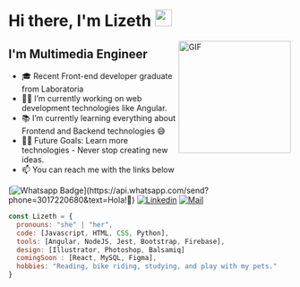 # Hi there, I'm Lizeth <img width="30px" src="https://media.tenor.com/images/3b388fe03da271d2674faf85eb7c3fcd/tenor.gif" />
<img align="right" alt="GIF" height="200px" src="https://i.imgur.com/uP1TXkE.gif" />

## I'm Multimedia Engineer  

- 🎓 Recent Front-end developer graduate from Laboratoria
- 👨‍💻 I’m currently working on web development technologies like Angular.
- 📚 I’m currently learning everything about Frontend and Backend technologies 😅
- 💪🏼 Future Goals: Learn more technologies - Never stop creating new ideas.
- :mailbox: You can reach me with the links below

[![Whatsapp Badge](https://img.shields.io/badge/-Whatsapp-4CA143?style=flat-square&labelColor=4CA143&logo=whatsapp&logoColor=white&link=https://api.whatsapp.com/send?phone=573017220680&text=Hola!)](https://api.whatsapp.com/send?phone=3017220680&text=Hola!🖖)
[![Linkedin](https://img.shields.io/badge/-LinkedIn-blue?style=flat-square&logo=Linkedin&logoColor=white&link=https://www.linkedin.com/in/raghav-byte/)](https://www.linkedin.com/in/lizeth-del-rio-198b9014b/) 
[![Mail](https://img.shields.io/badge/-Outlook-c14438?style=flat-square&logo=Microsoft&logoColor=white&link=mailto:shuklaraghav321.com)](mailto:liz-delrio@outlook.com)

```javascript
const Lizeth = {
  pronouns: "she" | "her",
  code: [Javascript, HTML, CSS, Python],
  tools: [Angular, NodeJS, Jest, Bootstrap, Firebase],
  design: [Illustrator, Photoshop, Balsamiq]
  comingSoon : [React, MySQL, Figma],
  hobbies: "Reading, bike riding, studying, and play with my pets."
}
```


